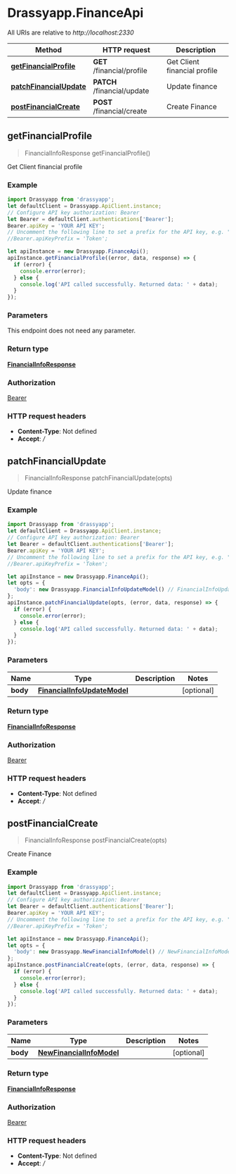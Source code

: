# Drassyapp.FinanceApi

All URIs are relative to *http://localhost:2330*

Method | HTTP request | Description
------------- | ------------- | -------------
[**getFinancialProfile**](FinanceApi.md#getFinancialProfile) | **GET** /financial/profile | Get Client financial profile
[**patchFinancialUpdate**](FinanceApi.md#patchFinancialUpdate) | **PATCH** /financial/update | Update finance
[**postFinancialCreate**](FinanceApi.md#postFinancialCreate) | **POST** /financial/create | Create Finance



## getFinancialProfile

> FinancialInfoResponse getFinancialProfile()

Get Client financial profile

### Example

```javascript
import Drassyapp from 'drassyapp';
let defaultClient = Drassyapp.ApiClient.instance;
// Configure API key authorization: Bearer
let Bearer = defaultClient.authentications['Bearer'];
Bearer.apiKey = 'YOUR API KEY';
// Uncomment the following line to set a prefix for the API key, e.g. "Token" (defaults to null)
//Bearer.apiKeyPrefix = 'Token';

let apiInstance = new Drassyapp.FinanceApi();
apiInstance.getFinancialProfile((error, data, response) => {
  if (error) {
    console.error(error);
  } else {
    console.log('API called successfully. Returned data: ' + data);
  }
});
```

### Parameters

This endpoint does not need any parameter.

### Return type

[**FinancialInfoResponse**](FinancialInfoResponse.md)

### Authorization

[Bearer](../README.md#Bearer)

### HTTP request headers

- **Content-Type**: Not defined
- **Accept**: */*


## patchFinancialUpdate

> FinancialInfoResponse patchFinancialUpdate(opts)

Update finance

### Example

```javascript
import Drassyapp from 'drassyapp';
let defaultClient = Drassyapp.ApiClient.instance;
// Configure API key authorization: Bearer
let Bearer = defaultClient.authentications['Bearer'];
Bearer.apiKey = 'YOUR API KEY';
// Uncomment the following line to set a prefix for the API key, e.g. "Token" (defaults to null)
//Bearer.apiKeyPrefix = 'Token';

let apiInstance = new Drassyapp.FinanceApi();
let opts = {
  'body': new Drassyapp.FinancialInfoUpdateModel() // FinancialInfoUpdateModel | 
};
apiInstance.patchFinancialUpdate(opts, (error, data, response) => {
  if (error) {
    console.error(error);
  } else {
    console.log('API called successfully. Returned data: ' + data);
  }
});
```

### Parameters


Name | Type | Description  | Notes
------------- | ------------- | ------------- | -------------
 **body** | [**FinancialInfoUpdateModel**](FinancialInfoUpdateModel.md)|  | [optional] 

### Return type

[**FinancialInfoResponse**](FinancialInfoResponse.md)

### Authorization

[Bearer](../README.md#Bearer)

### HTTP request headers

- **Content-Type**: Not defined
- **Accept**: */*


## postFinancialCreate

> FinancialInfoResponse postFinancialCreate(opts)

Create Finance

### Example

```javascript
import Drassyapp from 'drassyapp';
let defaultClient = Drassyapp.ApiClient.instance;
// Configure API key authorization: Bearer
let Bearer = defaultClient.authentications['Bearer'];
Bearer.apiKey = 'YOUR API KEY';
// Uncomment the following line to set a prefix for the API key, e.g. "Token" (defaults to null)
//Bearer.apiKeyPrefix = 'Token';

let apiInstance = new Drassyapp.FinanceApi();
let opts = {
  'body': new Drassyapp.NewFinancialInfoModel() // NewFinancialInfoModel | 
};
apiInstance.postFinancialCreate(opts, (error, data, response) => {
  if (error) {
    console.error(error);
  } else {
    console.log('API called successfully. Returned data: ' + data);
  }
});
```

### Parameters


Name | Type | Description  | Notes
------------- | ------------- | ------------- | -------------
 **body** | [**NewFinancialInfoModel**](NewFinancialInfoModel.md)|  | [optional] 

### Return type

[**FinancialInfoResponse**](FinancialInfoResponse.md)

### Authorization

[Bearer](../README.md#Bearer)

### HTTP request headers

- **Content-Type**: Not defined
- **Accept**: */*

